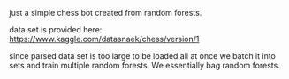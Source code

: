 just a simple chess bot created from random forests.

data set is provided here:
https://www.kaggle.com/datasnaek/chess/version/1

since parsed data set is too large to be loaded all at once we batch it into sets and train multiple random forests. We essentially bag random forests. 
